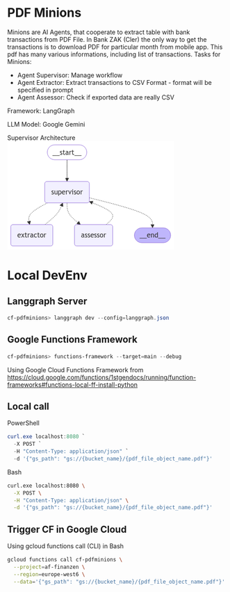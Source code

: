 # PDF Minions
Minions are AI Agents, that cooperate to extract table with bank transactions from PDF File.
In Bank ZAK (Cler) the only way to get the transactions is to download PDF for particular month from mobile app. This pdf has many various informations, including list of transactions. Tasks for Minions:
- Agent Supervisor: Manage workflow
- Agent Extractor: Extract transactions to CSV Format - format will be specified in prompt
- Agent Assessor: Check if exported data are really CSV

Framework: LangGraph

LLM Model: Google Gemini

Supervisor Architecture
![Supervisor Architecture](AF_Supervisor_Graph.png)

# Local DevEnv
## Langgraph Server
```PowerShell
cf-pdfminions> langgraph dev --config=langgraph.json
```

## Google Functions Framework
```PowerShell
cf-pdfminions> functions-framework --target=main --debug
```

Using Google Cloud Functions Framework from
https://cloud.google.com/functions/1stgendocs/running/function-frameworks#functions-local-ff-install-python


## Local call
PowerShell
```PowerShell
curl.exe localhost:8080 `
  -X POST `
  -H "Content-Type: application/json" `
  -d '{"gs_path": "gs://{bucket_name}/{pdf_file_object_name.pdf"}'

```
Bash
```Bash
curl.exe localhost:8080 \
  -X POST \
  -H "Content-Type: application/json" \
  -d '{"gs_path": "gs://{bucket_name}/{pdf_file_object_name.pdf"}'

```


## Trigger CF in Google Cloud
Using gcloud functions call (CLI) in Bash
```Bash
gcloud functions call cf-pdfminions \
  --project=af-finanzen \
  --region=europe-west6 \
  --data='{"gs_path": "gs://{bucket_name}/{pdf_file_object_name.pdf"}'
```
